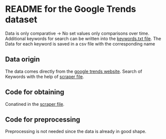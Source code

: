 # README for the Google Trends dataset
Data is only comparative -> No set values only comparisons over time.
Additional keywords for search can be written into the [keywords.txt file](/src/data_collection/Google_Trends_collector/keywords.txt).
The Data for each keyword is saved in a csv file with the corresponding name
## Data origin
The data comes directly from the [google trends website](https://trends.google.com/trends/?geo=US).
Search of Keywords with the help of [scraper file](/src/data_collection/Google_Trends_collector/Scrapper.py). 
## Code for obtaining
Conatined in the [scraper file](/src/data_collection/Google_Trends_collector/Scrapper.py).
## Code for preprocessing
Preprocessing is not needed since the data is already in good shape.

